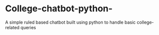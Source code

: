 # College-chatbot-python-
A simple ruled based chatbot built using python to handle basic college- related queries 
